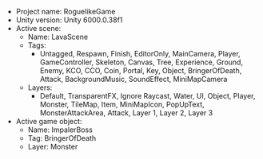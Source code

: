 <!-- UNITY CODE ASSIST INSTRUCTIONS START -->
- Project name: RoguelikeGame
- Unity version: Unity 6000.0.38f1
- Active scene:
  - Name: LavaScene
  - Tags:
    - Untagged, Respawn, Finish, EditorOnly, MainCamera, Player, GameController, Skeleton, Canvas, Tree, Experience, Ground, Enemy, KCO, CCO, Coin, Portal, Key, Object, BringerOfDeath, Attack, BackgroundMusic, SoundEffect, MiniMapCamera
  - Layers:
    - Default, TransparentFX, Ignore Raycast, Water, UI, Object, Player, Monster, TileMap, Item, MiniMapIcon, PopUpText, MonsterAttackArea, Attack, Layer 1, Layer 2, Layer 3
- Active game object:
  - Name: ImpalerBoss
  - Tag: BringerOfDeath
  - Layer: Monster
<!-- UNITY CODE ASSIST INSTRUCTIONS END -->